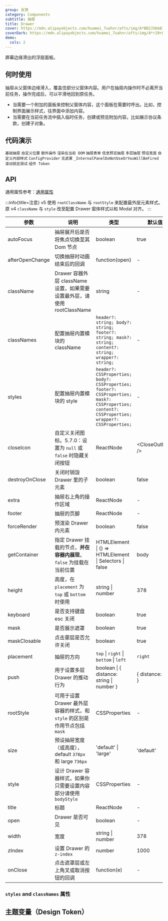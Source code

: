 ```yaml
---
group: 反馈
category: Components
subtitle: 抽屉
title: Drawer
cover: https://mdn.alipayobjects.com/huamei_7uahnr/afts/img/A*BD2JSKm8I-kAAAAAAAAAAAAADrJ8AQ/original
coverDark: https://mdn.alipayobjects.com/huamei_7uahnr/afts/img/A*r29rQ51bNdwAAAAAAAAAAAAADrJ8AQ/original
demo:
  cols: 2
---
```


屏幕边缘滑出的浮层面板。

## 何时使用

抽屉从父窗体边缘滑入，覆盖住部分父窗体内容。用户在抽屉内操作时不必离开当前任务，操作完成后，可以平滑地回到原任务。

- 当需要一个附加的面板来控制父窗体内容，这个面板在需要时呼出。比如，控制界面展示样式，往界面中添加内容。
- 当需要在当前任务流中插入临时任务，创建或预览附加内容。比如展示协议条款，创建子对象。

## 代码演示

<!-- prettier-ignore -->
<code src="./demo/basic-right.tsx">基础抽屉</code>
<code src="./demo/placement.tsx">自定义位置</code>
<code src="./demo/extra.tsx">额外操作</code>
<code src="./demo/render-in-current.tsx">渲染在当前 DOM</code>
<code src="./demo/form-in-drawer.tsx">抽屉表单</code>
<code src="./demo/user-profile.tsx">信息预览抽屉</code>
<code src="./demo/multi-level-drawer.tsx">多层抽屉</code>
<code src="./demo/size.tsx">预设宽度</code>
<code src="./demo/classNames.tsx">自定义内部样式</code>
<code src="./demo/config-provider.tsx" debug>ConfigProvider</code>
<code src="./demo/no-mask.tsx" debug>无遮罩</code>
<code src="./demo/render-panel.tsx" debug>_InternalPanelDoNotUseOrYouWillBeFired</code>
<code src="./demo/scroll-debug.tsx" debug>滚动锁定调试</code>
<code src="./demo/component-token.tsx" debug>组件 Token</code>

## API

通用属性参考：[通用属性](/docs/react/common-props)

<!-- prettier-ignore -->
:::info{title=注意}
v5 使用 `rootClassName` 与 `rootStyle` 来配置最外层元素样式。原 v4 `className` 与 `style` 改至配置 Drawer 窗体样式以和 Modal 对齐。
:::

| 参数 | 说明 | 类型 | 默认值 | 版本 |
| --- | --- | --- | --- | --- |
| autoFocus | 抽屉展开后是否将焦点切换至其 Dom 节点 | boolean | true | 4.17.0 |
| afterOpenChange | 切换抽屉时动画结束后的回调 | function(open) | - |  |
| className | Drawer 容器外层 className 设置，如果需要设置最外层，请使用 rootClassName | string | - |  |
| classNames | 配置抽屉内置模块的 className | `header?: string; body?: string; footer?: string; mask?: string; content?: string; wrapper?: string;` | - |  |
| styles | 配置抽屉内置模块的 style | `header?: CSSProperties; body?: CSSProperties; footer?: CSSProperties; mask?: CSSProperties; content?: CSSProperties; wrapper?: CSSProperties;` | - | 5.10.0 |
| closeIcon | 自定义关闭图标。5.7.0：设置为 `null` 或 `false` 时隐藏关闭按钮 | ReactNode | &lt;CloseOutlined /> |  |
| destroyOnClose | 关闭时销毁 Drawer 里的子元素 | boolean | false |  |
| extra | 抽屉右上角的操作区域 | ReactNode | - | 4.17.0 |
| footer | 抽屉的页脚 | ReactNode | - |  |
| forceRender | 预渲染 Drawer 内元素 | boolean | false |  |
| getContainer | 指定 Drawer 挂载的节点，**并在容器内展现**，`false` 为挂载在当前位置 | HTMLElement \| () => HTMLElement \| Selectors \| false | body |  |
| height | 高度，在 `placement` 为 `top` 或 `bottom` 时使用 | string \| number | 378 |  |
| keyboard | 是否支持键盘 esc 关闭 | boolean | true |  |
| mask | 是否展示遮罩 | boolean | true |  |
| maskClosable | 点击蒙层是否允许关闭 | boolean | true |  |
| placement | 抽屉的方向 | `top` \| `right` \| `bottom` \| `left` | `right` |  |
| push | 用于设置多层 Drawer 的推动行为 | boolean \| { distance: string \| number } | { distance: 180 } | 4.5.0+ |
| rootStyle | 可用于设置 Drawer 最外层容器的样式，和 `style` 的区别是作用节点包括 `mask` | CSSProperties | - |  |
| size | 预设抽屉宽度（或高度），default `378px` 和 large `736px` | 'default' \| 'large' | 'default' | 4.17.0 |
| style | 设计 Drawer 容器样式，如果你只需要设置内容部分请使用 `bodyStyle` | CSSProperties | - |  |
| title | 标题 | ReactNode | - |  |
| open | Drawer 是否可见 | boolean | - |
| width | 宽度 | string \| number | 378 |  |
| zIndex | 设置 Drawer 的 `z-index` | number | 1000 |  |
| onClose | 点击遮罩层或左上角叉或取消按钮的回调 | function(e) | - |  |

### `styles` and `classNames` 属性

<code src="./demo/_semantic.tsx" simplify="true"></code>

## 主题变量（Design Token）

<ComponentTokenTable component="Drawer"></ComponentTokenTable>
